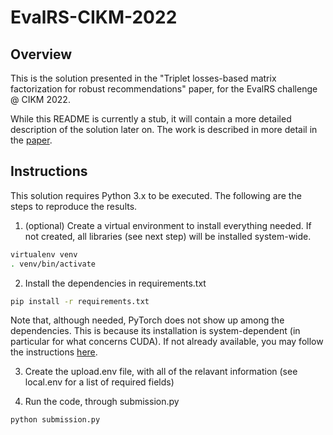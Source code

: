 # EvalRS-CIKM-2022

## Overview

This is the solution presented in the "Triplet losses-based matrix factorization for robust recommendations" paper, for the EvalRS challenge @ CIKM 2022. 

While this README is currently a stub, it will contain a more detailed description of the solution later on. The work is described in more detail in the [paper](https://arxiv.org/abs/2210.12098). 

## Instructions

This solution requires Python 3.x to be executed. The following are the steps to reproduce the results.

1. (optional) Create a virtual environment to install everything needed. If not created, all libraries (see next step) will be installed system-wide.
```bash
virtualenv venv
. venv/bin/activate
```

2. Install the dependencies in requirements.txt
```bash
pip install -r requirements.txt
```
Note that, although needed, PyTorch does not show up among the dependencies. This is because its installation is system-dependent (in particular for what concerns CUDA). If not already available, you may follow the instructions [here](https://pytorch.org/get-started/locally/).

3. Create the upload.env file, with all of the relavant information (see local.env for a list of required fields)

4. Run the code, through submission.py
```bash
python submission.py
```
